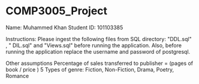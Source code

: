 # COMP3005_Project
Name: Muhammed Khan
Student ID: 101103385

Instructions:
  Please ingest the following files from SQL directory: "DDL.sql" , " DIL.sql" and "Views.sql" before running the application. 
  Also, before running the application replace the username and password of postgresql.

Other assumptions
	Percentage of sales transferred to publisher = (pages of book / price )
	5 Types of genre: Fiction, Non-Fiction, Drama, Poetry, Romance
